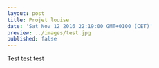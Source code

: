 ```yaml
---
layout: post
title: Projet louise
date: 'Sat Nov 12 2016 22:19:00 GMT+0100 (CET)'
preview: ../images/test.jpg
published: false
---
```


Test test test
